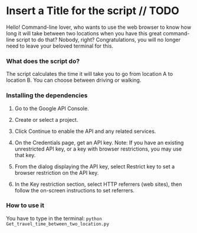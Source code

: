 # Insert a Title for the script  // TODO

Hello! Command-line lover, who wants to use the web browser to know how long it will take between two locations when you have this great command-line script to do that? Nobody, right?
Congratulations, you will no longer need to leave your beloved terminal for this.

### What does the script do?
The script calculates the time it will take you to go from location A to location B. You can choose between driving or walking.

### Installing the dependencies
1. Go to the Google API Console.

2. Create or select a project.

3. Click Continue to enable the API and any related services.

4. On the Credentials page, get an API key.
Note: If you have an existing unrestricted API key, or a key with browser restrictions, you may use that key.

5. From the dialog displaying the API key, select Restrict key to set a browser restriction on the API key.

6. In the Key restriction section, select HTTP referrers (web sites), then follow the on-screen instructions to set referrers.

### How to use it
You have to type in the terminal:
 `python Get_travel_time_between_two_location.py`
